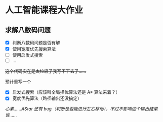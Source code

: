 # 人工智能课程大作业
## 求解八数码问题
- [x] 判断八数码问题是否有解
- [x] 使用宽度优先搜索算法
- [ ] 使用启发式搜索
- [ ] ...

~~这个代码实在是太垃圾了我写不下去了……~~

预计重写一个

- [x] 启发式搜索（应该叫全局择优算法还是 A* 算法来着？）
- [x] 宽度优先算法（路径输出还没搞定）

*心累……AStar 还有 bug（判断是否能进行左右移动），不过不影响这个输出结果诶……*
